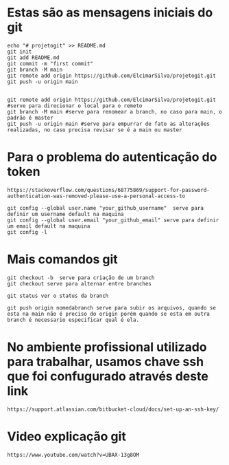 
# Estas são as mensagens iniciais do git

    echo "# projetogit" >> README.md
    git init
    git add README.md
    git commit -m "first commit"
    git branch -M main
    git remote add origin https://github.com/ElcimarSilva/projetogit.git
    git push -u origin main


    git remote add origin https://github.com/ElcimarSilva/projetogit.git  #serve para direcionar o local para o remeto
    git branch -M main #serve para renomear a branch, no caso para main, o padrão é master
    git push -u origin main #serve para empurrar de fato as alterações realizadas, no caso precisa revisar se é a main ou master


# Para o problema do autenticação do token
    https://stackoverflow.com/questions/68775869/support-for-password-authentication-was-removed-please-use-a-personal-access-to

    git config --global user.name "your_github_username"  serve para definir um username default na maquina
    git config --global user.email "your_github_email" serve para definir um email default na maquina
    git config -l 

#  Mais comandos git
    git checkout -b  serve para criação de um branch
    git checkout serve para alternar entre branches

    git status ver o status da branch

    git push origin nomedabranch serve para subir os arquivos, quando se esta na main não é preciso do origin porém quando se esta em outra branch é necessario especificar qual é ela.

# No ambiente profissional utilizado para trabalhar, usamos chave ssh que foi confugurado através deste link 
    https://support.atlassian.com/bitbucket-cloud/docs/set-up-an-ssh-key/

# Video explicação git 
    https://www.youtube.com/watch?v=UBAX-13g8OM